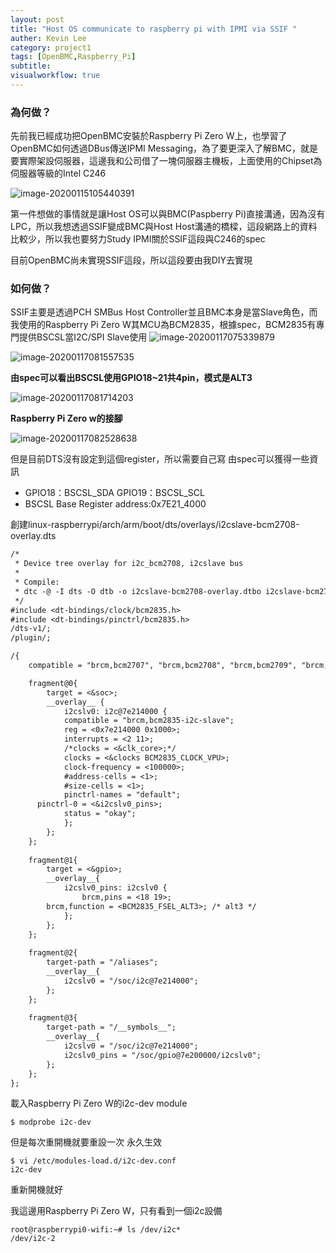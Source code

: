 ```yaml
---
layout: post
title: "Host OS communicate to raspberry pi with IPMI via SSIF "
auther: Kevin Lee
category: project1
tags: [OpenBMC,Raspberry_Pi]
subtitle:
visualworkflow: true
---
```


### 為何做？

先前我已經成功把OpenBMC安裝於Raspberry Pi Zero W上，也學習了OpenBMC如何透過DBus傳送IPMI Messaging，為了要更深入了解BMC，就是要實際架設伺服器，這邊我和公司借了一塊伺服器主機板，上面使用的Chipset為伺服器等級的Intel C246

![image-20200115105440391]({{site.baseurl}}/img/image-20200115105440391.png)

第一件想做的事情就是讓Host OS可以與BMC(Paspberry Pi)直接溝通，因為沒有LPC，所以我想透過SSIF變成BMC與Host Host溝通的橋樑，這段網路上的資料比較少，所以我也要努力Study IPMI關於SSIF這段與C246的spec

目前OpenBMC尚未實現SSIF這段，所以這段要由我DIY去實現

### 如何做？

SSIF主要是透過PCH SMBus Host Controller並且BMC本身是當Slave角色，而我使用的Raspberry Pi Zero W其MCU為BCM2835，根據spec，BCM2835有專門提供BSCSL當I2C/SPI Slave使用
![image-20200117075339879]({{site.baseurl}}/img/image-20200117075339879.png)

![image-20200117081557535]({{site.baseurl}}/img/image-20200117081557535.png)

**由spec可以看出BSCSL使用GPIO18~21共4pin，模式是ALT3**

![image-20200117081714203]({{site.baseurl}}/img/image-20200117081714203.png)

**Raspberry Pi Zero w的接腳**

![image-20200117082528638]({{site.baseurl}}/img/image-20200117082528638.png)

但是目前DTS沒有設定到這個register，所以需要自己寫
由spec可以獲得一些資訊

* GPIO18：BSCSL_SDA         GPIO19：BSCSL_SCL
* BSCSL Base Register address:0x7E21_4000

創建linux-raspberrypi/arch/arm/boot/dts/overlays/i2cslave-bcm2708-overlay.dts

```dtd
/*
 * Device tree overlay for i2c_bcm2708, i2cslave bus
 *
 * Compile:
 * dtc -@ -I dts -O dtb -o i2cslave-bcm2708-overlay.dtbo i2cslave-bcm2708-overlay.dts
 */
#include <dt-bindings/clock/bcm2835.h>
#include <dt-bindings/pinctrl/bcm2835.h>
/dts-v1/;
/plugin/;

/{
	compatible = "brcm,bcm2707", "brcm,bcm2708", "brcm,bcm2709", "brcm,bcm2835";

	fragment@0{
		target = <&soc>;
		__overlay__ {
			i2cslv0: i2c@7e214000 {
			compatible = "brcm,bcm2835-i2c-slave";
			reg = <0x7e214000 0x1000>;
			interrupts = <2 11>;
			/*clocks = <&clk_core>;*/
			clocks = <&clocks BCM2835_CLOCK_VPU>;
			clock-frequency = <100000>;
			#address-cells = <1>;
			#size-cells = <1>;
			pinctrl-names = "default";
      pinctrl-0 = <&i2cslv0_pins>;
			status = "okay";
			};
		};
	};
	
	fragment@1{
		target = <&gpio>;
		__overlay__{
			i2cslv0_pins: i2cslv0 {
				brcm,pins = <18 19>;
        brcm,function = <BCM2835_FSEL_ALT3>; /* alt3 */	
			};
		};
	};
	
	fragment@2{
		target-path = "/aliases";
		__overlay__{
			i2cslv0 = "/soc/i2c@7e214000";
		};
	};
	
	fragment@3{
		target-path = "/__symbols__";
		__overlay__{
			i2cslv0 = "/soc/i2c@7e214000";
			i2cslv0_pins = "/soc/gpio@7e200000/i2cslv0";
		};
	};
};
```

載入Raspberry Pi Zero W的i2c-dev module

```
$ modprobe i2c-dev
```

但是每次重開機就要重設一次
永久生效

```
$ vi /etc/modules-load.d/i2c-dev.conf
i2c-dev
```

重新開機就好

我這邊用Raspberry Pi Zero W，只有看到一個i2c設備

```
root@raspberrypi0-wifi:~# ls /dev/i2c*  
/dev/i2c-2
```

